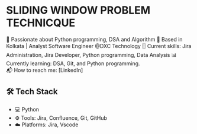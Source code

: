 # SLIDING WINDOW PROBLEM TECHNICQUE 

🎯 Passionate about Python programming, DSA and Algorithm 
📍 Based in Kolkata | Analyst Software Engineer @DXC Technology
🗄  Current skills: Jira Administration, Jira Developer, Python programming, Data Analysis 
📊 Currently learning: DSA, Git, and Python programming.  
📬 How to reach me: [LinkedIn]

## 🛠️ Tech Stack
- 💻 Python
- ⚙️ Tools: Jira, Confluence, Git, GitHub
- ☁️ Platforms: Jira, Vscode

